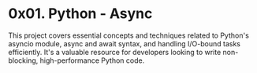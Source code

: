 # 0x01. Python - Async

This project covers essential concepts and techniques related to Python's asyncio module, async and await syntax, and handling I/O-bound tasks efficiently. It's a valuable resource for developers looking to write non-blocking, high-performance Python code.
